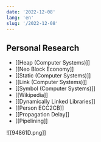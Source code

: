 ```yaml
---
date: '2022-12-08'
lang: 'en'
slug: '/2022-12-08'
---
```


## Personal Research

- [[Heap (Computer Systems)]]
- [[Neo Block Economy]]
- [[Static (Computer Systems)]]
- [[Link (Computer Systems)]]
- [[Symbol (Computer Systems)]]
- [[Wikipedia]]
- [[Dynamically Linked Libraries]]
- [[Person ECC2CB]]
- [[Propagation Delay]]
- [[Pipelining]]

![[94861D.png]]
